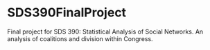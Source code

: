 # SDS390FinalProject
Final project for SDS 390: Statistical Analysis of Social Networks. An analysis of coalitions and division within Congress.
